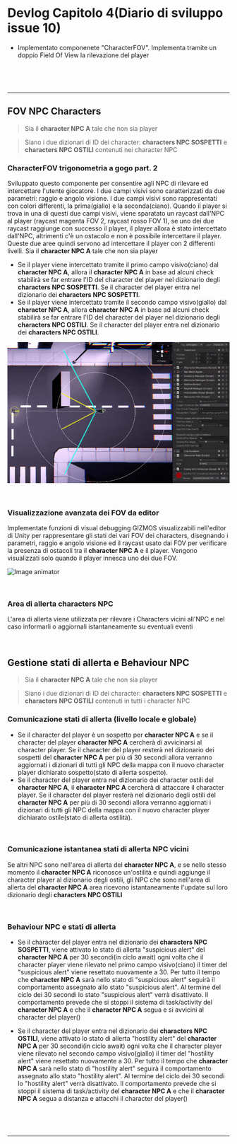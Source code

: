 # Devlog Capitolo 4(Diario di sviluppo issue 10)

- Implementato componenete "CharacterFOV". Implementa tramite un doppio Field Of View la rilevazione del player

<p>&nbsp;</p>
<p>&nbsp;</p>

---

## FOV NPC Characters
> Sia il **character NPC A** tale che non sia player

> Siano i due dizionari di ID dei character: **characters NPC SOSPETTI** e **characters NPC OSTILI** contenuti nei character NPC

### CharacterFOV trigonometria a gogo part. 2
Sviluppato questo componente per consentire agli NPC di rilevare ed intercettare l'utente giocatore.
I due campi visivi sono caratterizzati da due parametri: raggio e angolo visione.
I due campi visivi sono rappresentati con colori differenti, la prima(giallo) e la seconda(ciano).
Quando il player si trova in una di questi due campi visivi, viene sparatato un raycast dall'NPC al player (raycast magenta FOV 2, raycast rosso FOV 1), se uno dei due raycast raggiunge con successo il player, il player allora è stato intercettato dall'NPC, altrimenti c'è un ostacolo e non è possibile intercettare il player.
Queste due aree quindi servono ad intercettare il player con 2 differenti livelli.
Sia il **character NPC A** tale che non sia player
- Se il player viene intercettato tramite il primo campo visivo(ciano) dal **character NPC A**, allora il **character NPC A** in base ad alcuni check stabilirà se far entrare l'ID del character del player nel dizionario degli **characters NPC SOSPETTI**. Se il character del player entra nel dizionario dei **characters NPC SOSPETTI**.
- Se il player viene intercettato tramite il secondo campo visivo(giallo) dal **character NPC A**, allora **character NPC A** in base ad alcuni check stabilirà se far entrare l'ID del character del player nel dizionario degli **characters NPC OSTILI**. Se il character del player entra nel dizionario dei **characters NPC OSTILI**.

![Image animator](characterFOV.gif)

<p>&nbsp;</p>

### Visualizzazione avanzata dei FOV da editor
Implementate funzioni di visual debugging GIZMOS visualizzabili nell'editor di Unity per rappresentare gli stati dei vari FOV dei characters, disegnando i parametri, raggio e angolo visione ed il raycast usato dai FOV per verificare la presenza di ostacoli tra il **character NPC A** e il player. Vengono visualizzati solo quando il player innesca uno dei due FOV.

![Image animator](advancedEditorFOV.gif)


<p>&nbsp;</p>


### Area di allerta characters NPC
L'area di allerta viene utilizzata per rilevare i Characters vicini all'NPC e nel caso informarli o aggiornali istantaneamente su eventuali eventi

<p>&nbsp;</p>

## Gestione stati di allerta e Behaviour NPC
> Sia il **character NPC A** tale che non sia player

> Siano i due dizionari di ID dei character: **characters NPC SOSPETTI** e **characters NPC OSTILI** contenuti in tutti i character NPC

### Comunicazione stati di allerta (livello locale e globale)
- Se il character del player è un sospetto per **character NPC A** e se il character del player **character NPC A** cercherà di avvicinarsi al character player. Se il character del player resterà nel dizionario dei sospetti del **character NPC A** per più di 30 secondi allora verranno aggiornati i dizionari di tutti gli NPC della mappa con il nuovo character player dichiarato sospetto(stato di allerta sospetto).
- Se il character del player entra nel dizionario dei character ostili del **character NPC A**, il **character NPC A** cercherà di attaccare il character player. Se il character del player resterà nel dizionario degli ostili del **character NPC A** per più di 30 secondi allora verranno aggiornati i dizionari di tutti gli NPC della mappa con il nuovo character player dichiarato ostile(stato di allerta ostilità).

<p>&nbsp;</p>

### Comunicazione istantanea stati di allerta NPC vicini
Se altri NPC sono nell'area di allerta del **character NPC A**, e se nello stesso momento il **character NPC A** riconosce un'ostilità e quindi aggiunge il character player al dizionario degli ostili, gli NPC che sono nell'area di allerta del **character NPC A** area ricevono istantaneamente l'update sul loro dizionario degli **characters NPC OSTILI**

<p>&nbsp;</p>

### Behaviour NPC e stati di allerta
- Se il character del player entra nel dizionario dei **characters NPC SOSPETTI**, viene attivato lo stato di allerta "suspicious alert" del **character NPC A** per 30 secondi(in ciclo await) ogni volta che il character player viene rilevato nel primo campo visivo(ciano) il timer del "suspicious alert" viene resettato nuovamente a 30. Per tutto il tempo che **character NPC A** sarà nello stato di "suspicious alert" seguirà il comportamento assegnato allo stato "suspicious alert". Al termine del ciclo dei 30 secondi lo stato "suspicious alert" verrà disattivato. Il comportamento prevede che si stoppi il sistema di task/activity del **character NPC A** e che il **character NPC A** segua e si avvicini al character del player()

- Se il character del player entra nel dizionario dei **characters NPC OSTILI**, viene attivato lo stato di allerta "hostility alert" del **character NPC A** per 30 secondi(in ciclo await) ogni volta che il character player viene rilevato nel secondo campo visivo(giallo) il timer del "hostility alert" viene resettato nuovamente a 30. Per tutto il tempo che **character NPC A** sarà nello stato di "hostility alert" seguirà il comportamento assegnato allo stato "hostility alert". Al termine del ciclo dei 30 secondi lo "hostility alert" verrà disattivato. Il comportamento prevede che si stoppi il sistema di task/activity del **character NPC A** e che il **character NPC A** segua a distanza e attacchi il character del player()

<p>&nbsp;</p>
<p>&nbsp;</p>

---

<p>&nbsp;</p>
<p>&nbsp;</p>
